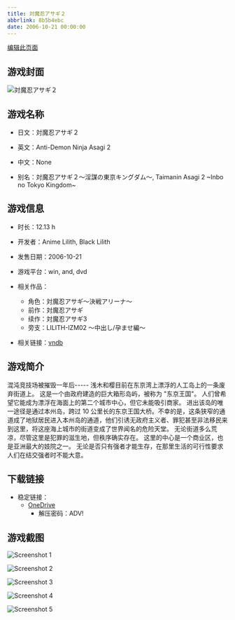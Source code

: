```yaml
---
title: 対魔忍アサギ２
abbrlink: 8b5b4ebc
date: 2006-10-21 00:00:00
---
```

[编辑此页面](https://github.com/ACG-3/ADV3-source/blob/main/source/_posts/games/%E5%AF%BE%E9%AD%94%E5%BF%8D%E3%82%A2%E3%82%B5%E3%82%AE%EF%BC%92.md)

## 游戏封面

![対魔忍アサギ２](https://pan.timero.xyz/onedrive/img_lib_001/%E5%AF%BE%E9%AD%94%E5%BF%8D%E3%82%A2%E3%82%B5%E3%82%AE%EF%BC%92_cover.avif)


## 游戏名称

- 日文：対魔忍アサギ２
- 英文：Anti-Demon Ninja Asagi 2
- 中文：None

- 别名：対魔忍アサギ２～淫謀の東京キングダム～, Taimanin Asagi 2 ~Inbo no Tokyo Kingdom~


## 游戏信息

- 时长：12.13 h
- 开发者：Anime Lilith, Black Lilith
- 发售日期：2006-10-21
- 游戏平台：win, and, dvd
- 相关作品：
   - 角色：対魔忍アサギ～決戦アリーナ～
   - 前作：対魔忍アサギ
   - 续作：対魔忍アサギ3
   - 旁支：LILITH-IZM02 ～中出し/孕ませ編～

- 相关链接：[vndb](https://vndb.org/v1435)


## 游戏简介

混沌竞技场被摧毁一年后-----
浅木和樱目前在东京湾上漂浮的人工岛上的一条废弃街道上。
这是一个由政府建造的巨大箱形岛屿，被称为 "东京王国"。
人们曾希望它能成为漂浮在海面上的第二个城市中心，但它未能吸引商家。
进出该岛的唯一途径是通过本州岛，跨过 10 公里长的东京王国大桥。不幸的是，这条狭窄的通道成了地狱居民进入本州岛的通道，他们引诱无政府主义者、罪犯甚至非法移民来到这里，将这座海上城市的街道变成了世界闻名的危险天堂。
无论街道多么荒凉，尽管这里是犯罪的滋生地，但秩序确实存在。
这里的中心是一个商业区，也是亚洲最大的妓院之一。
无论是否只有强者才能生存，在那里生活的可行性要求人们在结交强者时不能大意。




## 下载链接

- 稳定链接：
    - [OneDrive](https://pan.timero.xyz/onedrive/adv_lib_001/%E5%AF%BE%E9%AD%94%E5%BF%8D%E3%82%A2%E3%82%B5%E3%82%AE%EF%BC%92)
        - 解压密码：ADV!



## 游戏截图


![Screenshot 1](https://pan.timero.xyz/onedrive/img_lib_001/%E5%AF%BE%E9%AD%94%E5%BF%8D%E3%82%A2%E3%82%B5%E3%82%AE%EF%BC%92_Screenshot_1.avif)

![Screenshot 2](https://pan.timero.xyz/onedrive/img_lib_001/%E5%AF%BE%E9%AD%94%E5%BF%8D%E3%82%A2%E3%82%B5%E3%82%AE%EF%BC%92_Screenshot_2.avif)

![Screenshot 3](https://pan.timero.xyz/onedrive/img_lib_001/%E5%AF%BE%E9%AD%94%E5%BF%8D%E3%82%A2%E3%82%B5%E3%82%AE%EF%BC%92_Screenshot_3.avif)

![Screenshot 4](https://pan.timero.xyz/onedrive/img_lib_001/%E5%AF%BE%E9%AD%94%E5%BF%8D%E3%82%A2%E3%82%B5%E3%82%AE%EF%BC%92_Screenshot_4.avif)

![Screenshot 5](https://pan.timero.xyz/onedrive/img_lib_001/%E5%AF%BE%E9%AD%94%E5%BF%8D%E3%82%A2%E3%82%B5%E3%82%AE%EF%BC%92_Screenshot_5.avif)


